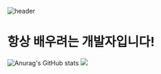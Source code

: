 ![header](https://capsule-render.vercel.app/api?type=venom&color=auto&height=300&section=header&text=Mouon&fontSize=90)
# 항상 배우려는 개발자입니다!
![Anurag's GitHub stats](https://github-readme-stats.vercel.app/api?username=Mouon&hide=contribs,prs&show_icons=true&theme=테마)
<img src="https://github-readme-stats.vercel.app/api/top-langs/?username=Mouon&layout=compact&theme=dark"/>


